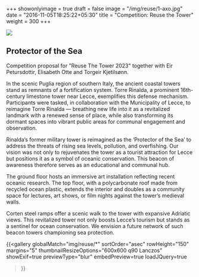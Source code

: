 +++
showonlyimage = true
draft = false
image = "/img/reuse/1-axo.jpg"
date = "2016-11-05T18:25:22+05:30"
title = "Competition: Reuse the Tower"
weight = 300
+++

<!--more-->

![](/img/reuse/render1.jpg) 
 
## Protector of the Sea

Competition proposal for "Reuse The Tower 2023" together with Eir Petursdottir, Elisabeth Otte and Torgeir Kjetilsønn. 

In the scenic Puglia region of southern Italy, the ancient coastal towers stand as remnants of a fortification system. Torre Rinalda, a prominent 16th-century limestone tower near Lecce, exemplifies this defense mechanism. Participants were tasked, in collaboration with the Municipality of Lecce, to reimagine Torre Rinalda — breathing new life into it as a revitalized landmark with a renewed sense of place, while also transforming its dormant spaces into vibrant public
areas for communal engagement and observation.

Rinalda’s former military tower is reimagined as the ‘Protector of the Sea’ to address the threats of rising sea levels, pollution, and overfishing. Our vision was not only to rejuvenates the tower as a tourist attraction for Lecce but positions it as a symbol of oceanic conservation. This beacon of awareness therefore serves as an educational and communal hub.

The ground floor hosts an immersive art installation reflecting recent
oceanic research. The top floor, with
a polycarbonate roof made from
recycled ocean plastic, extends the
interior and doubles as a community
space for lectures, art shows, or film
nights against the tower’s medieval
walls.

Corten steel ramps offer a scenic
walk to the tower with expansive
Adriatic views. This revitalized tower
not only boosts Lecce’s tourism
but stands as a sentinel for ocean
conservation. We envision a future
network of such beacon towers
championing sea protection.

{{<gallery
    globalMatch="img/reuse/*"
    sortOrder="asec"
    rowHeight="150"
    margins="5"
    thumbnailResizeOptions="600x600 q90 Lanczos"
    showExif=true
    previewType="blur"
    embedPreview=true
    loadJQuery=true
>}}